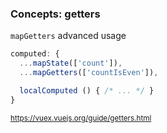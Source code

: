 ### Concepts: getters

`mapGetters` advanced usage

```js
computed: {
  ...mapState(['count']),
  ...mapGetters(['countIsEven']),

  localComputed () { /* ... */ }
}
```

<small>https://vuex.vuejs.org/guide/getters.html</small>

<aside class="notes">
</aside>
